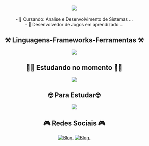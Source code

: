 <h1 align="center">
<img src="https://readme-typing-svg.herokuapp.com/?font=Righteous&size=35&center=true&vCenter=true&width=500&height=70&duration=4000&lines=olá!+👋;Eu+sou+o+Icaro+Costa!;" />
</h1>


<div  align="center" >
  - 🔭 Cursando: Analise e Desenvolvimento de Sistemas ...
  <br>
- 🌱 Desenvolvedor de Jogos em aprendizado ...
</div>

<h2 align="center" >⚒️ Linguagens-Frameworks-Ferramentas ⚒️</h2>
<div  align="center" >
  
<p align="center">
  <a href="https://github.com/Icaro-Costa">
    <img src="https://skillicons.dev/icons?i=c,cs,cpp,lua,linux,visualstudio,vscode,windows,." />
  </a>
</p>

<h2 align="center" >👨‍💻 Estudando no momento 👨‍💻</h2>
<div  align="center" >
  
<p align="center">
  <a href="https://skillicons.dev">
    <img src="https://skillicons.dev/icons?i=java,html,nodejs,androidstudio,unity," />
  </a>
</p>
<h2 align="center" >🤓 Para Estudar🤓</h2>
<div  align="center" >
  
<p align="center">
  <a href="https://skillicons.dev">
    <img src="https://skillicons.dev/icons?i=arduino,blender,py" />
  </a>
</p>

<h2 align="center" >🎮 Redes Sociais 🎮</h2>
<div  align="center" >

[![Blog](https://skillicons.dev/icons?i=instagram).](https://www.instagram.com/icarusfl_.13_/)
[![Blog](https://skillicons.dev/icons?i=discord).]()

